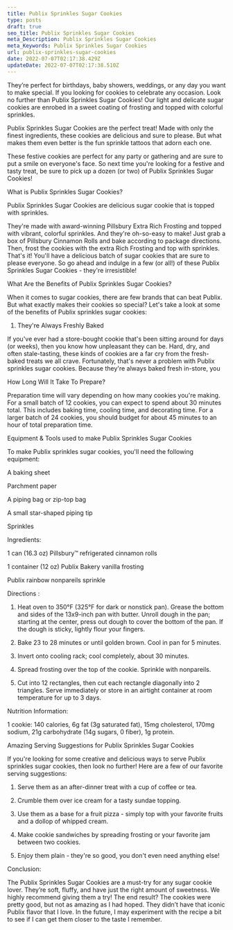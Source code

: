 ```yaml
---
title: Publix Sprinkles Sugar Cookies
type: posts
draft: true
seo_title: Publix Sprinkles Sugar Cookies
meta_Description: Publix Sprinkles Sugar Cookies
meta_Keywords: Publix Sprinkles Sugar Cookies
url: publix-sprinkles-sugar-cookies
date: 2022-07-07T02:17:38.429Z
updateDate: 2022-07-07T02:17:38.510Z
---
```

They’re perfect for birthdays, baby showers, weddings, or any day you want to make special. If you looking for cookies to celebrate any occasion. Look no further than Publix Sprinkles Sugar Cookies! Our light and delicate sugar cookies are enrobed in a sweet coating of frosting and topped with colorful sprinkles. 

Publix Sprinkles Sugar Cookies are the perfect treat! Made with only the finest ingredients, these cookies are delicious and sure to please. But what makes them even better is the fun sprinkle tattoos that adorn each one.

These festive cookies are perfect for any party or gathering and are sure to put a smile on everyone's face. So next time you're looking for a festive and tasty treat, be sure to pick up a dozen (or two) of Publix Sprinkles Sugar Cookies!

What is Publix Sprinkles Sugar Cookies?

Publix Sprinkles Sugar Cookies are delicious sugar cookie that is topped with sprinkles.

They're made with award-winning Pillsbury Extra Rich Frosting and topped with vibrant, colorful sprinkles. And they're oh-so-easy to make! Just grab a box of Pillsbury Cinnamon Rolls and bake according to package directions. Then, frost the cookies with the extra Rich Frosting and top with sprinkles. That's it! You'll have a delicious batch of sugar cookies that are sure to please everyone. So go ahead and indulge in a few (or all!) of these Publix Sprinkles Sugar Cookies - they're irresistible!

What Are the Benefits of Publix Sprinkles Sugar Cookies?

When it comes to sugar cookies, there are few brands that can beat Publix. But what exactly makes their cookies so special? Let's take a look at some of the benefits of Publix sprinkles sugar cookies:

1. They're Always Freshly Baked

If you've ever had a store-bought cookie that's been sitting around for days (or weeks), then you know how unpleasant they can be. Hard, dry, and often stale-tasting, these kinds of cookies are a far cry from the fresh-baked treats we all crave. Fortunately, that's never a problem with Publix sprinkles sugar cookies. Because they're always baked fresh in-store, you

How Long Will It Take To Prepare?

Preparation time will vary depending on how many cookies you're making. For a small batch of 12 cookies, you can expect to spend about 30 minutes total. This includes baking time, cooling time, and decorating time. For a larger batch of 24 cookies, you should budget for about 45 minutes to an hour of total preparation time.

Equipment & Tools used to make Publix Sprinkles Sugar Cookies

To make Publix sprinkles sugar cookies, you'll need the following equipment:

A baking sheet

Parchment paper

A piping bag or zip-top bag

A small star-shaped piping tip

Sprinkles

Ingredients:

1 can (16.3 oz) Pillsbury™ refrigerated cinnamon rolls

1 container (12 oz) Publix Bakery vanilla frosting

Publix rainbow nonpareils sprinkle

Directions :

1. Heat oven to 350°F (325°F for dark or nonstick pan). Grease the bottom and sides of the 13x9-inch pan with butter. Unroll dough in the pan; starting at the center, press out dough to cover the bottom of the pan. If the dough is sticky, lightly flour your fingers.

2. Bake 23 to 28 minutes or until golden brown. Cool in pan for 5 minutes.

3. Invert onto cooling rack; cool completely, about 30 minutes.

4. Spread frosting over the top of the cookie. Sprinkle with nonpareils.

5. Cut into 12 rectangles, then cut each rectangle diagonally into 2 triangles. Serve immediately or store in an airtight container at room temperature for up to 3 days.

Nutrition Information:

1 cookie: 140 calories, 6g fat (3g saturated fat), 15mg cholesterol, 170mg sodium, 21g carbohydrate (14g sugars, 0 fiber), 1g protein.

Amazing Serving Suggestions for Publix Sprinkles Sugar Cookies

If you're looking for some creative and delicious ways to serve Publix sprinkles sugar cookies, then look no further! Here are a few of our favorite serving suggestions:

1. Serve them as an after-dinner treat with a cup of coffee or tea.

2. Crumble them over ice cream for a tasty sundae topping.

3. Use them as a base for a fruit pizza - simply top with your favorite fruits and a dollop of whipped cream.

4. Make cookie sandwiches by spreading frosting or your favorite jam between two cookies.

5. Enjoy them plain - they're so good, you don't even need anything else!

Conclusion:

The Publix Sprinkles Sugar Cookies are a must-try for any sugar cookie lover. They’re soft, fluffy, and have just the right amount of sweetness. We highly recommend giving them a try! The end result? The cookies were pretty good, but not as amazing as I had hoped. They didn’t have that iconic Publix flavor that I love. In the future, I may experiment with the recipe a bit to see if I can get them closer to the taste I remember.